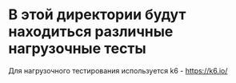 # В этой директории будут находиться различные нагрузочные тесты

Для нагрузочного тестирования используется k6 - https://k6.io/
